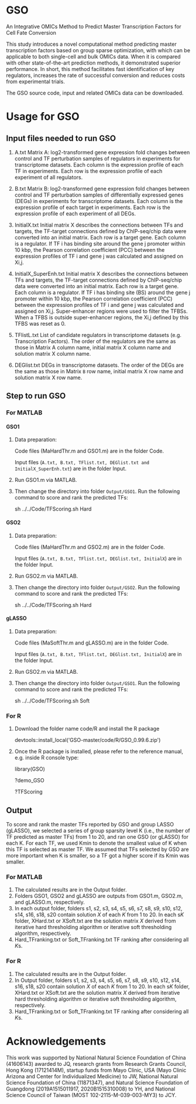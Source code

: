 # GSO

An Integrative OMICs Method to Predict Master Transcription Factors for Cell Fate Conversion

This study introduces a novel computational method predicting master transcription factors based on group sparse optimization, with which can be applicable to both single-cell and bulk OMICs data. When it is compared with other state-of-the-art prediction methods, it demonstrated superior performance. In short, this method facilitates fast identification of key regulators, increases the rate of successful conversion and reduces costs from experimental trials.

The GSO source code, input and related OMICs data can be downloaded.



# Usage for  GSO

## Input files needed to run GSO

1. A.txt  Matrix A: log2-transformed gene expression fold changes between control and TF perturbation samples  of regulators in  experiments for transcriptome datasets. Each column is the expression profile of each TF in experiments. Each row is the expression profile of each experiment of all regulators.

2. B.txt Matrix B: log2-transformed gene expression fold changes between control and TF perturbation samples of differentially expressed genes (DEGs) in experiments for transcriptome datasets. Each column is the expression profile of each target in experiments. Each row is the expression profile of each experiment of all DEGs.

3. InitialX.txt Initial matrix X describes the connections between TFs and targets, the TF-target connections defined by ChIP-seq/chip data were converted into an initial matrix. Each row is a target gene. Each column is a regulator. If TF i has binding site around the gene j promoter within 10 kbp, the Pearson correlation coefficient (PCC) between the expression profiles of TF i and gene j was calculated and assigned on Xi,j.

4. InitialX_SuperEnh.txt Initial matrix X describes the connections between TFs and targets, the TF-target connections defined by ChIP-seq/chip data were converted into an initial matrix. Each row is a target gene. Each column is a regulator. If TF i has binding site (BS) around the gene j promoter within 10 kbp, the Pearson correlation coefficient (PCC) between the expression profiles of TF i and gene j was calculated and assigned on Xi,j. Super-enhancer regions were used to filter the TFBSs. When a TFBS is outside super-enhancer regions, the Xi,j defined by this TFBS was reset as 0.

5. TFlistL.txt List of candidate regulators in transcriptome datasets (e.g. Transcription Factors). The order of the regulators are the same as those in Matrix A column name, initial matrix X column name and solution matrix X column name.
6. DEGlist.txt  DEGs in transcriptome datasets. The order of the DEGs are the same as those in Matrix `B` row name, initial matrix X row name and solution matrix X row name.

## Step to run GSO

### For MATLAB

#### GSO1 

1. Data preparation: 

   Code files (MaHardThr.m and GSO1.m) are in the folder Code. 

   Input files (`A.txt, B.txt, TFlist.txt, DEGlist.txt and InitialX_SuperEnh.txt`) are in the folder Input.

2. Run GSO1.m via MATLAB.

3. Then change the directory into folder `Output/GSO1`. Run the following command to score and rank the predicted TFs:

   sh ../../Code/TFScoring.sh Hard

#### GSO2 

1. Data preparation: 

   Code files (MaHardThr.m and GSO2.m) are in the folder Code. 

   Input files (`A.txt, B.txt, TFlist.txt, DEGlist.txt, InitialX`) are in the folder Input.

2. Run GSO2.m via MATLAB.

3. Then change the directory into folder `Output/GSO2`. Run the following command to score and rank the predicted TFs:

   sh ../../Code/TFScoring.sh Hard

#### gLASSO

1. Data preparation: 

   Code files (MaSoftThr.m and gLASSO.m) are in the folder Code. 

   Input files (`A.txt, B.txt, TFlist.txt, DEGlist.txt, InitialX`) are in the folder Input.

2. Run GSO2.m via MATLAB.

3. Then change the directory into folder `Output/GSO1`. Run the following command to score and rank the predicted TFs:

   sh ../../Code/TFScoring.sh Soft

### For R

1. Download the folder name code/R and install the R package

   devtools::install_local('GSO-master/code/R/GSO_0.99.6.zip')

2. Once the R package is installed, please refer to the reference manual, e.g. inside R console type:

   library(GSO)

   ?demo_GSO

   ?TFScoring

## Output

To score and rank the master TFs reported by GSO and group LASSO (gLASSO), we selected a series of group sparsity level K (i.e., the number of TF predicted as master TFs) from 1 to 20, and ran one GSO (or gLASSO) for each K. For each TF, we used Kmin to denote the smallest value of K when this TF is selected as master TF. We assumed that TFs selected by GSO are more important when K is smaller, so a TF got a higher score if its Kmin was smaller. 

### For MATLAB

1. The calculated results are in the Output folder.
2. Folders GSO1, GSO2 and gLASSO are outputs from GSO1.m, GSO2.m, and gLASSO.m, respectively.
3. In each output folder, folders s1, s2, s3, s4, s5, s6, s7, s8, s9, s10, s12, s14, s16, s18, s20 contain solution *X* of each *K* from 1 to 20. In each s*K* folder, XHard.txt or XSoft.txt are the solution matrix *X* derived from iterative hard thresholding algorithm or iterative soft thresholding algorithm, respectively.
4. Hard_TFranking.txt or Soft_TFranking.txt  TF ranking after considering all *K*s. 

### For R

1. The calculated results are in the Output folder.
2. In  Output folder, folders s1, s2, s3, s4, s5, s6, s7, s8, s9, s10, s12, s14, s16, s18, s20 contain solution *X* of each *K* from 1 to 20. In each s*K* folder, XHard.txt or XSoft.txt are the solution matrix *X* derived from iterative hard thresholding algorithm or iterative soft thresholding algorithm, respectively.
3. Hard_TFranking.txt or Soft_TFranking.txt  TF ranking after considering all *K*s. 



# Acknowledgements

This work was supported by National Natural Science Foundation of China (41606143) awarded to JQ, research grants from Research Grants Council, Hong Kong (17121414M), startup funds from Mayo Clinic, USA (Mayo Clinic Arizona and Center for Individualized Medicine) to JW, National Natural Science Foundation of China (11871347), and Natural Science Foundation of Guangdong (2019A1515011917, 2020B1515310008) to YH, and National Science Council of Taiwan (MOST 102-2115-M-039-003-MY3) to JCY.
